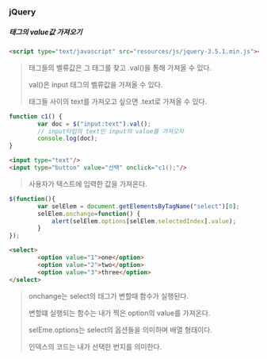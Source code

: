 ### jQuery

##### 태그의 value값 가져오기

```html
<script type="text/javascript" src="resources/js/jquery-3.5.1.min.js"></script>
```



> 태그들의 벨류값은 그 태그를 찾고 .val()을 통해 가져올 수 있다.
>
> val()은 input 태그의 벨류값을 가져올 수 있다.
>
>  태그들 사이의 text를 가져오고 싶으면 .text로 가져올 수 있다.



```javascript
function c1() {
		var doc = $("input:text").val();
		// input타입의 text인 input의 value를 가져오자
		console.log(doc);
}
```

```html
<input type="text"/>
<input type="button" value="선택" onclick="c1();"/>
```

> 사용자가 텍스트에 입력한 값을 가져온다.



```javascript
$(function(){
		var selElem = document.getElementsByTagName("select")[0];
		selElem.onchange=function() {
			alert(selElem.options[selElem.selectedIndex].value);
		}
});
```

```html
<select>
		<option value="1">one</option>
		<option value="2">two</option>
		<option value="3">three</option>
</select>
```

> onchange는 select의 태그가 변할때 함수가 실행된다.
>
> 변할떄 실행되는 함수는 내가 찍은 option의 value를 가져온다.
>
> selEme.options는 select의 옵션들을 의미하며 배열 형태이다.
>
> 인덱스의 코드는 내가 선택한 번지를 의미한다.

